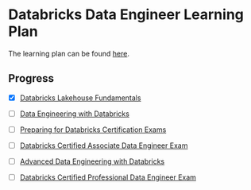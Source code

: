 # Databricks Data Engineer Learning Plan

The learning plan can be found [here](https://customer-academy.databricks.com/learn/learning_plan/view/10/data-engineer-learning-plan).

## Progress

- [x] [Databricks Lakehouse Fundamentals](../databricks-lakehouse-fundamentals)
- [ ] [Data Engineering with Databricks](https://customer-academy.databricks.com/learn/course/1266/data-engineering-with-databricks)
- [ ] [Preparing for Databricks Certification Exams](https://customer-academy.databricks.com/learn/course/2683/preparing-for-databricks-certification-exams)
- [ ] [Databricks Certified Associate Data Engineer Exam](https://customer-academy.databricks.com/learn/course/820/exam-information-databricks-certified-associate-data-engineer-available-for-additional-fee)
- [ ] [Advanced Data Engineering with Databricks](https://customer-academy.databricks.com/learn/course/2268/advanced-data-engineering-with-databricks)
- [ ] [Databricks Certified Professional Data Engineer Exam](https://customer-academy.databricks.com/learn/course/470/exam-information-databricks-certified-professional-data-engineer-available-for-additional-fee)

